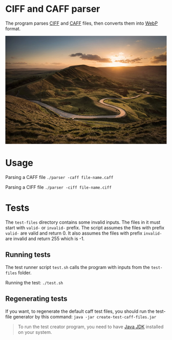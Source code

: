 # CIFF and CAFF parser

The program parses [CIFF](./docs/CIFF.txt) and [CAFF](./docs/CAFF.txt) files, then converts them
into [WebP](https://developers.google.com/speed/webp) format.

![Banner image created by converting 1.caff](./banner-image.webp)

# Usage

Parsing a CAFF file
`./parser -caff file-name.caff`

Parsing a CIFF file
`./parser -ciff file-name.ciff`

# Tests

The `test-files` directory contains some invalid inputs. The files in it must start with `valid-` or `invalid-` prefix.
The script assumes the files with prefix `valid-` are valid and return 0.
It also assumes the files with prefix `invalid-` are invalid and return 255 which is -1.

## Running tests

The test runner script `test.sh` calls the program with inputs from the `test-files` folder.

Running the test:
`./test.sh`

## Regenerating tests

If you want, to regenerate the default caff test files, you should run the test-file generator by this
command: `java -jar create-test-caff-files.jar`

> To run the test creator program, you need to have [Java JDK](https://www.java.com/en/) installed on your system.